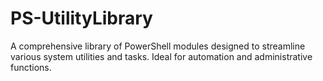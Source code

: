 # PS-UtilityLibrary
A comprehensive library of PowerShell modules designed to streamline various system utilities and tasks. Ideal for automation and administrative functions.
